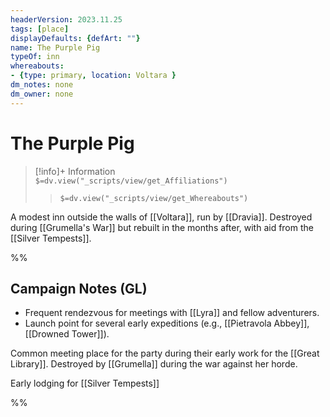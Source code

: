 ```yaml
---
headerVersion: 2023.11.25
tags: [place]
displayDefaults: {defArt: ""}
name: The Purple Pig
typeOf: inn
whereabouts: 
- {type: primary, location: Voltara }
dm_notes: none
dm_owner: none
---
```

# The Purple Pig
>[!info]+ Information  
> `$=dv.view("_scripts/view/get_Affiliations")`  
>> `$=dv.view("_scripts/view/get_Whereabouts")`

A modest inn outside the walls of [[Voltara]], run by [[Dravia]]. Destroyed during [[Grumella's War]] but rebuilt in the months after, with aid from the [[Silver Tempests]]. 

%%
## Campaign Notes (GL)

- Frequent rendezvous for meetings with [[Lyra]] and fellow adventurers.
- Launch point for several early expeditions (e.g., [[Pietravola Abbey]], [[Drowned Tower]]).

Common meeting place for the party during their early work for the [[Great Library]]. Destroyed by [[Grumella]] during the war against her horde.

Early lodging for [[Silver Tempests]]

%%
